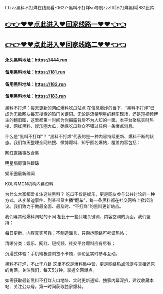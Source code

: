 tttzzz黑料不打烊在线观看-0627-黑料不打烊so导航zzzttt|不打烊黑料|881比鸭

## [👉👉♥♥点此进入♥回家线路一♥♥👈👈](https://unpkg.com/182run/index.html)
## [👉👉♥♥点此进入♥回家线路二♥♥👈👈](https://unpkg.com/182-1run/index.html)

#### 永久黑料地址：https://444.run
#### 备用黑料地址：https://181.run
#### 备用黑料地址：https://182.run
#### 备用黑料地址：https://183.run

黑料不打烊：每天更新的网红爆料吃瓜站点
在信息爆炸的当下，“黑料不打烊”已成为无数网友每天搜索的热门关键词。无论是流量明星的翻车现场，还是短视频博主的翻旧账，这里都第一时间为你揭露背后不为人知的一面。本平台聚焦实时热搜、网红黑料、娱乐圈大瓜，确保吃瓜群众不错过任何一条爆点消息。

什么是“黑料不打烊”？
“黑料不打烊”代表的是一种内容持续更新、爆料不断的状态。我们每天整理全网热搜、微博爆料、知乎匿名爆帖，覆盖内容包括：

网红直播事故合集

明星塌房事件跟踪

娱乐圈最新绯闻

KOL与MCN机构内幕资料

为什么大家都爱关注这些黑料？
吃瓜不仅是娱乐，更是网友参与公共讨论的一种方式。从李某迪事件、到某带货主播“翻车”，每一条黑料都在社交网络上掀起热议。我们致力于做最全面、最及时、“不打烊”的黑料更新站点。

我们与其他爆料网站的不同
相比于一些只堆关键词、内容空洞的页面，我们坚持：

每日更新、内容真实可靠：不制造谣言，只搬运网络可考证热帖；

清晰分类：娱乐、网红、短视频、社交平台爆料应有尽有；

沉浸式体验：手机端极速浏览不卡顿，评论区实时参与互动。

黑料不打烊，不止于八卦
这里不仅是爆料集中营，更是网络热点沉淀与真相还原的角落。关注我们，每天5分钟，掌握全网爆点。

如需获取最新黑料不打烊入口地址、实时更新通知、独家内幕深扒，建议收藏本站、关注公众号，第一时间获取独家爆料。

